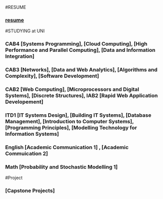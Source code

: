 #RESUME

### [resume](https://github.com/KWANHYUNKIM/resume.md/blob/main/README.md)


#STUDYING at UNI

### CAB4 [Systems Programming], [Cloud Computing], [High Performance and Parallel Computing], [Data and Information Integration]

### CAB3 [Networks], [Data and Web Analytics], [Algorithms and Complexity], [Software Development] 

### CAB2 [Web Computing], [Microprocessors and Digital Systems], [Discrete Structures], IAB2 [Rapid Web Application Developement]

### ITD1 [IT Systems Design], [Building IT Systems], [Database Management], [Introduction to Computer Systems], [Programming Principles], [Modelling Technology for Information Systems]

### English [Academic Communication 1] , [Academic Commuication 2]

### Math [Probability and Stochastic Modelling 1]


#Project

### [Capstone Projects]

